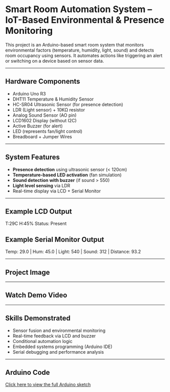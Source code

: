 # Smart Room Automation System – IoT-Based Environmental & Presence Monitoring

This project is an Arduino-based smart room system that monitors environmental factors (temperature, humidity, light, sound) and detects room occupancy using sensors. It automates actions like triggering an alert or switching on a device based on sensor data.

---

## Hardware Components

- Arduino Uno R3
- DHT11 Temperature & Humidity Sensor
- HC-SR04 Ultrasonic Sensor (for presence detection)
- LDR (Light sensor) + 10KΩ resistor
- Analog Sound Sensor (AO pin)
- LCD1602 Display (without I2C)
- Active Buzzer (for alert)
- LED (represents fan/light control)
- Breadboard + Jumper Wires

---

## System Features

-  **Presence detection** using ultrasonic sensor (< 120cm)
-  **Temperature-based LED activation** (fan simulation)
-  **Sound detection with buzzer** (if sound > 550)
-  **Light level sensing** via LDR
-  Real-time display via LCD + Serial Monitor

---

## Example LCD Output

T:29C H:45%
Status: Present


## Example Serial Monitor Output

Temp: 29.0 | Hum: 45.0 | Light: 540 | Sound: 312 | Distance: 93.2


---

## Project Image


---

## Watch Demo Video


---

## Skills Demonstrated

- Sensor fusion and environmental monitoring
- Real-time feedback via LCD and buzzer
- Conditional automation logic
- Embedded systems programming (Arduino IDE)
- Serial debugging and performance analysis

---

## Arduino Code

 [Click here to view the full Arduino sketch](smart_room_automation.ino)


